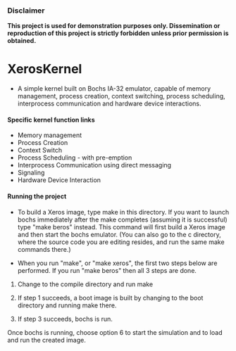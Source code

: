 ### Disclaimer
**This project is used for demonstration purposes only. Dissemination or reproduction of this project is strictly forbidden unless prior permission is obtained.**

# XerosKernel

* A simple kernel built on Bochs IA-32 emulator, capable of memory management, process creation, context switching, process scheduling, interprocess communication and hardware device interactions.

#### Specific kernel function links

* Memory management 
* Process Creation
* Context Switch
* Process Scheduling - with pre-emption 
* Interprocess Communication using direct messaging
* Signaling
* Hardware Device Interaction

#### Running the project

* To build a Xeros image, type make in this directory. If you want to
launch bochs immediately after the make completes (assuming it is
successful) type "make beros" instead. This command will first build a
Xeros image and then start the bochs emulator.  (You can also go to
the c directory, where the source code you are editing resides, and
run the same make commands there.)

* When you run "make", or "make xeros", the first two steps below are
performed. If you run "make beros" then all 3 steps are done.

1. Change to the compile directory and run make

2. If step 1 succeeds, a boot image is built by changing to the boot
directory and running make there. 

3. If step 3 succeeds, bochs is run.

Once bochs is running, choose option 6 to start the simulation and to
load and run the created image.
